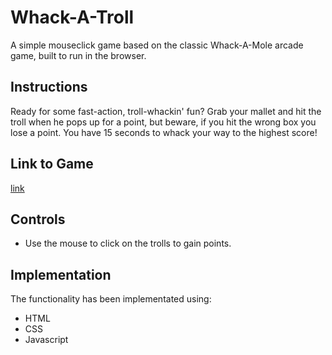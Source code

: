 # Whack-A-Troll 

A simple mouseclick game based on the classic Whack-A-Mole arcade game, built to run in the browser.

## Instructions 

Ready for some fast-action, troll-whackin' fun? Grab your mallet and hit the troll when he pops up for a point, but beware, if you hit the wrong box you lose a point. You have 15 seconds to whack your way to the highest score!

## Link to Game 

[link](https://mhussain96.github.io/project-one/)

## Controls

- Use the mouse to click on the trolls to gain points.

## Implementation

The functionality has been implementated using:

- HTML
- CSS
- Javascript